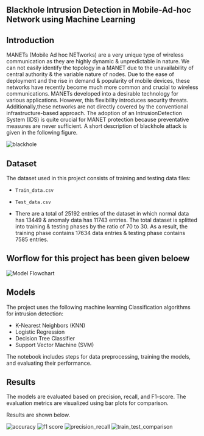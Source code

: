 ## Blackhole Intrusion Detection in Mobile-Ad-hoc Network using Machine Learning
## Introduction
MANETs (Mobile Ad hoc NETworks) are a very unique type of wireless communication as they are highly dynamic & unpredictable in nature. We can not easily identify the topology in a MANET due to the unavailability of central authority & the variable nature of nodes. Due to the ease of deployment and the rise in demand & popularity of mobile devices, these networks have recently become much more common and crucial to wireless communications. MANETs developed into a desirable technology for various applications. However, this flexibility introduces security threats. Additionally,these networks are not directly covered by the conventional infrastructure-based approach. The adoption of an IntrusionDetection System (IDS) is quite crucial for MANET protection because preventative measures are never sufficient. A short description of blackhole attack is given in the following figure.

![blackhole](https://github.com/user-attachments/assets/795cd794-a622-40dd-b99b-1d995fa9d37c)


## Dataset
The dataset used in this project consists of training and testing data files:
- `Train_data.csv`
- `Test_data.csv`

-  There are a total of 25192 entries of the dataset in which normal data has 13449 & anomaly data has 11743 entries. The total dataset is splitted into training & testing phases by the ratio of 70 to 30. As a result, the training phase contains 17634 data entries & testing phase contains 7585 entries.


## Worflow for this project has been given beloew
![Model Flowchart](https://github.com/user-attachments/assets/302e8bd4-a36a-4c7c-9e2e-adffe5d26ecb)


## Models
The project uses the following machine learning Classification algorithms for intrusion detection:
- K-Nearest Neighbors (KNN)
- Logistic Regression
- Decision Tree Classifier
- Support Vector Machine (SVM)

The notebook includes steps for data preprocessing, training the models, and evaluating their performance.

## Results
The models are evaluated based on precision, recall, and F1-score. The evaluation metrics are visualized using bar plots for comparison.

Results are shown below.




![accuracy](https://github.com/user-attachments/assets/6ec35627-a485-4e91-8321-0ab8bbf78e9a)
![f1 score](https://github.com/user-attachments/assets/86c6855c-af60-4850-b0bd-7acb4535f76b)
![precision_recall](https://github.com/user-attachments/assets/a9ea2dea-977d-4358-915e-5615ba3ab177)
![train_test_comparison](https://github.com/user-attachments/assets/ca7ecdb7-9ad4-4c20-a512-7bfc983d8b77)

